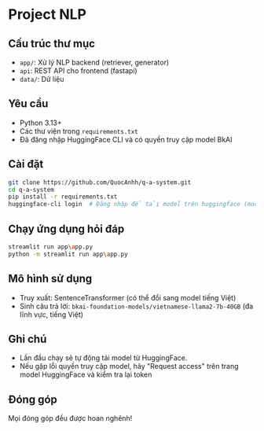 # Project NLP

## Cấu trúc thư mục
- `app/`: Xử lý NLP backend (retriever, generator)
- `api`: REST API cho frontend (fastapi)
- `data/`: Dữ liệu

## Yêu cầu
- Python 3.13+
- Các thư viện trong `requirements.txt`
- Đã đăng nhập HuggingFace CLI và có quyền truy cập model BkAI

## Cài đặt
```bash
git clone https://github.com/QuocAnhh/q-a-system.git
cd q-a-system
pip install -r requirements.txt
huggingface-cli login  # Đăng nhập để tải model trên huggingface (model gate)
```

## Chạy ứng dụng hỏi đáp
```bash
streamlit run app\app.py
python -m streamlit run app\app.py
```

## Mô hình sử dụng
- Truy xuất: SentenceTransformer (có thể đổi sang model tiếng Việt)
- Sinh câu trả lời: `bkai-foundation-models/vietnamese-llama2-7b-40GB` (đa lĩnh vực, tiếng Việt)

## Ghi chú
- Lần đầu chạy sẽ tự động tải model từ HuggingFace.
- Nếu gặp lỗi quyền truy cập model, hãy "Request access" trên trang model HuggingFace và kiểm tra lại token

## Đóng góp
Mọi đóng góp đều được hoan nghênh!

